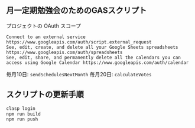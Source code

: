 ## 月一定期勉強会のためのGASスクリプト

プロジェクトの OAuth スコープ

```
Connect to an external service	https://www.googleapis.com/auth/script.external_request
See, edit, create, and delete all your Google Sheets spreadsheets	https://www.googleapis.com/auth/spreadsheets
See, edit, share, and permanently delete all the calendars you can access using Google Calendar	https://www.googleapis.com/auth/calendar
```

毎月10日: `sendSchedulesNextMonth`
毎月20日: `calculateVotes`

## スクリプトの更新手順

```sh
clasp login
npm run build
npm run push
```
